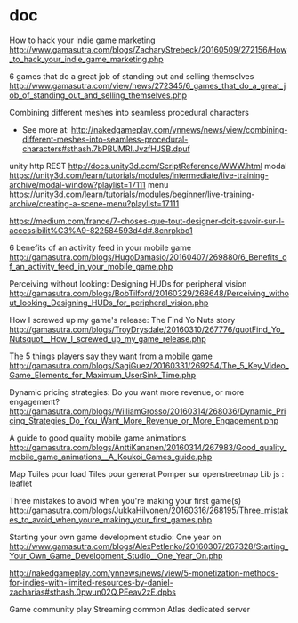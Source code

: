 # doc

How to hack your indie game marketing http://www.gamasutra.com/blogs/ZacharyStrebeck/20160509/272156/How_to_hack_your_indie_game_marketing.php

6 games that do a great job of standing out and selling themselves http://www.gamasutra.com/view/news/272345/6_games_that_do_a_great_job_of_standing_out_and_selling_themselves.php

Combining different meshes into seamless procedural characters
- See more at: http://nakedgameplay.com/ynnews/news/view/combining-different-meshes-into-seamless-procedural-characters#sthash.7bPBUMRI.JvzfHJSB.dpuf

unity http
REST
http://docs.unity3d.com/ScriptReference/WWW.html
modal
https://unity3d.com/learn/tutorials/modules/intermediate/live-training-archive/modal-window?playlist=17111
menu
https://unity3d.com/learn/tutorials/modules/beginner/live-training-archive/creating-a-scene-menu?playlist=17111​

https://medium.com/france/7-choses-que-tout-designer-doit-savoir-sur-l-accessibilit%C3%A9-822584593d4d#.8cnrpkbo1

6 benefits of an activity feed in your mobile game http://gamasutra.com/blogs/HugoDamasio/20160407/269880/6_Benefits_of_an_activity_feed_in_your_mobile_game.php

Perceiving without looking: Designing HUDs for peripheral vision http://gamasutra.com/blogs/BobTilford/20160329/268648/Perceiving_without_looking_Designing_HUDs_for_peripheral_vision.php

How I screwed up my game's release: The Find Yo Nuts story http://gamasutra.com/blogs/TroyDrysdale/20160310/267776/quotFind_Yo_Nutsquot__How_I_screwed_up_my_game_release.php

The 5 things players say they want from a mobile game http://gamasutra.com/blogs/SagiGuez/20160331/269254/The_5_Key_Video_Game_Elements_for_Maximum_UserSink_Time.php

Dynamic pricing strategies: Do you want more revenue, or more engagement? http://gamasutra.com/blogs/WilliamGrosso/20160314/268036/Dynamic_Pricing_Strategies_Do_You_Want_More_Revenue_or_More_Engagement.php

A guide to good quality mobile game animations http://gamasutra.com/blogs/AnttiKananen/20160314/267983/Good_quality_mobile_game_animations__A_Koukoi_Games_guide.php

Map
Tuiles pour load
Tiles pour generat
Pomper sur openstreetmap
Lib js :  leaflet

Three mistakes to avoid when you're making your first game(s) http://gamasutra.com/blogs/JukkaHilvonen/20160316/268195/Three_mistakes_to_avoid_when_youre_making_your_first_games.php

Starting your own game development studio: One year on http://www.gamasutra.com/blogs/AlexPetlenko/20160307/267328/Starting_Your_Own_Game_Development_Studio__One_Year_On.php

http://nakedgameplay.com/ynnews/news/view/5-monetization-methods-for-indies-with-limited-resources-by-daniel-zacharias#sthash.0pwun02Q.PEeav2zE.dpbs

Game community
play Streaming
common Atlas
dedicated server
